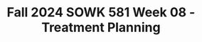 ---
layout: single_embed_slide
title: "Fall 2024 SOWK 581 Week 08 - Treatment Planning"
presentation_id: RqXQNa
slides:
  - slide_name: ../deck-RqXQNa-large-0.jpeg
    slide_thumbnail: ../deck-RqXQNa-thumb-0.jpeg
    slide_alt: "Slide displaying the text 'Treatment Planning, SOWK 581 - Week 08,' and 'Jacob Campbell, Ph.D. LICSW' on a plain white background."
  - slide_name: ../deck-RqXQNa-large-1.jpeg
    slide_thumbnail: ../deck-RqXQNa-thumb-1.jpeg
    slide_alt: "Slide displaying the title 'Creating the Service Plan' with bullet points: 'Involving the client and the family,' 'Using the assessment,' 'Strengths,' 'Barriers,' and 'Client voice.'"
  - slide_name: ../deck-RqXQNa-large-2.jpeg
    slide_thumbnail: ../deck-RqXQNa-thumb-2.jpeg
    slide_alt: "The image shows a 'Treatment Plan' form featuring sections for client data, treatment actions, goals, and comments. Key fields include: Date of Plan, Axis I-V, and current symptoms. Sections for provider and client signatures are included, emphasizing documentation and evaluation."
  - slide_name: ../deck-RqXQNa-large-3.jpeg
    slide_thumbnail: ../deck-RqXQNa-thumb-3.jpeg
    slide_alt: "This image displays a structured treatment plan with sections for client information, goals, and interventions, featuring text fields for diagnosis, clinician signatures, and customizable therapeutic strategies."
  - slide_name: ../deck-RqXQNa-large-4.jpeg
    slide_thumbnail: ../deck-RqXQNa-thumb-4.jpeg
    slide_alt: "A treatment plan form is divided into sections for client details, diagnosis, objectives, and treatment methods. It's an organized template featuring headings like 'Estimated Length of Treatment' and specific client goals and actions."
  - slide_name: ../deck-RqXQNa-large-5.jpeg
    slide_thumbnail: ../deck-RqXQNa-thumb-5.jpeg
    slide_alt: "The image shows a printed medical 'TREATMENT PLAN' form with sections for patient details, dates, signatures, and clinician notes. The form includes areas for 'Client Name,' 'Date of Birth,' 'Review Date,' and 'Clinician Signature.'"
  - slide_name: ../deck-RqXQNa-large-6.jpeg
    slide_thumbnail: ../deck-RqXQNa-thumb-6.jpeg
    slide_alt: "A treatment plan chart with sections for client information, goal reviews, dates, and objectives. Text fields include 'Date of Plan,' 'Problem/Symptom,' 'Goal Review,' and structured action steps for client issues."
---